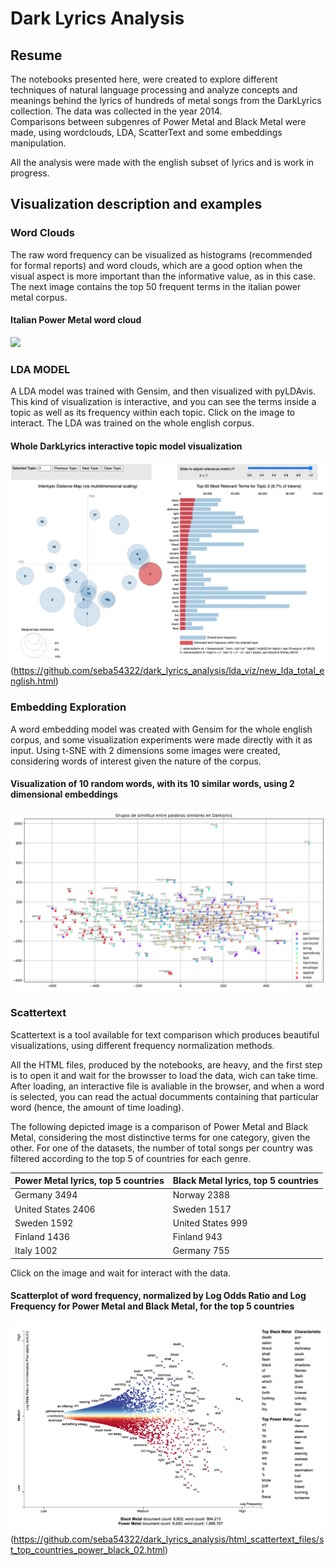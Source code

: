 # Dark Lyrics Analysis

## Resume

The notebooks presented here, were created to explore different techniques of natural language processing and analyze concepts and meanings behind the lyrics of hundreds of metal songs from the DarkLyrics collection. The data was collected in the year 2014.
<br>
Comparisons between subgenres of Power Metal and Black Metal were made, using wordclouds, LDA, ScatterText and some embeddings manipulation. 

All the analysis were made with the english subset of lyrics and is work in progress.

## Visualization description and examples 

### Word Clouds

The raw word frequency can be visualized as histograms (recommended for formal reports) and word clouds, which are a good option when the visual aspect is more important than the informative value, as in this case. The next image contains the top 50 frequent terms in the italian power metal corpus. 

#### Italian Power Metal word cloud
![](https://github.com/seba54322/dark_lyrics_analysis/blob/master/wordclouds/Ingl%C3%A9s%2C%20Power%20Metal%2C%20Italia.png)

### LDA MODEL

A LDA model was trained with Gensim, and then visualized with pyLDAvis. This kind of visualization is interactive, and you can see the terms inside a topic as well as its frequency within each topic. Click on the image to interact. The LDA was trained on the whole english corpus. 

#### Whole DarkLyrics interactive topic model visualization
![](https://github.com/seba54322/dark_lyrics_analysis/blob/master/images/lda_viz.png)(https://github.com/seba54322/dark_lyrics_analysis/lda_viz/new_lda_total_english.html)

### Embedding Exploration 

A word embedding model was created with Gensim for the whole english corpus, and some visualization experiments were made directly with it as input. Using t-SNE with 2 dimensions some images were created, considering words of interest given the nature of the corpus.  

#### Visualization of 10 random words, with its 10 similar words, using 2 dimensional embeddings
![](https://github.com/seba54322/dark_lyrics_analysis/blob/master/images/similar_words.png)

### Scattertext 

Scattertext is a tool available for text comparison which produces beautiful visualizations, using different frequency normalization methods.

All the HTML files, produced by the notebooks, are heavy, and the first step is to open it and wait for the browsser to load the data, wich can take time. After loading, an interactive file is avaliable in the browser, and when a word is selected, you can read the actual documments containing that particular word (hence, the amount of time loading). 

The following depicted image is a comparison of Power Metal and Black Metal, considering the most distinctive terms for one category, given the other. For one of the datasets, the number of total songs per country was filtered according to the top 5 of countries for each genre. 

Power Metal lyrics, top 5 countries | Black Metal lyrics, top 5 countries
--- | ---
Germany 3494|Norway 2388
United States 2406|Sweden 1517
Sweden 1592|United States 999
Finland 1436|Finland 943
Italy 1002|Germany 755
  
Click on the image and wait for interact with the data. 

#### Scatterplot of word frequency, normalized by Log Odds Ratio and Log Frequency for Power Metal and Black Metal, for the top 5 countries
![](https://github.com/seba54322/dark_lyrics_analysis/blob/master/images/st_top_countries_power_black_02.png)(https://github.com/seba54322/dark_lyrics_analysis/html_scattertext_files/st_top_countries_power_black_02.html)
